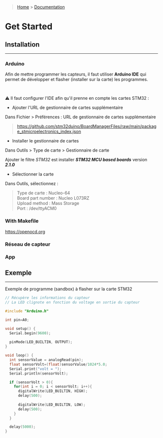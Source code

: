 > [Home](../README.md) > [Documentation](./README.md)

# Get Started

## Installation

---

### Arduino
Afin de mettre programmer les capteurs, il faut utiliser **Arduino IDE** qui permet de développer et flasher (installer sur la carte) les programmes.

</br>

:warning: Il faut configurer l'IDE afin qu'il prenne en compte les cartes STM32 :

- Ajouter l'URL de gestionnaire de cartes supplémentaire

Dans Fichier > Préférences : URL de gestionnaire de cartes supplémentaire
> https://github.com/stm32duino/BoardManagerFiles/raw/main/package_stmicroelectronics_index.json

- Installer le gestionnaire de cartes 
 
Dans Outils > Type de carte > Gestionnaire de carte

Ajouter le filtre *STM32* est installer ***STM32 MCU based boards*** version ***2.1.0***

- Sélectionner la carte 

Dans Outils, sélectionnez :
>Type de carte : Nucleo-64  
Board part number : Nucleo L073RZ  
Upload method : Mass Storage  
Port : /dev/ttyACM0

### With Makefile

https://openocd.org


### Réseau de capteur

### App

## Exemple

---
Exemple de programme (sandbox) à flasher sur la carte STM32

```ino
// Récupère les informations du capteur
// La LED clignote en fonction du voltage en sortie du capteur

#include "Arduino.h"

int pin=A0;

void setup() {
  Serial.begin(9600);
  
  pinMode(LED_BUILTIN, OUTPUT);
}

void loop() {
  int sensorValue = analogRead(pin);
  float sensorVolt=(float)sensorValue/1024*5.0;
  Serial.print("volt = ");
  Serial.println(sensorVolt);

  if (sensorVolt > 0){
    for(int i = 0; i < sensorVolt; i++){
      digitalWrite(LED_BUILTIN, HIGH);
      delay(500);
      
      digitalWrite(LED_BUILTIN, LOW);
      delay(500); 
    }
  }

  delay(5000);
} 
```
